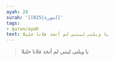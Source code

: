 ```yaml
---
ayah: 28
surah: '[[025|سورة]]'
tags:
- quran/ayah
text: يا ويلتى ليتني لم أتخذ فلانا خليلا
---
```

> يا ويلتى ليتني لم أتخذ فلانا خليلا

